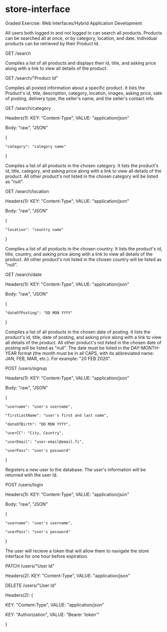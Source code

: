# store-interface
Graded Exercise: Web Interfaces/Hybrid Application Development



All users both logged in and not logged in can search all products. Products can be searched all at once, or by category, location, and date. Individual products can be retrieved by their Product Id. 



GET /search

Compiles a list of all products and displays their id, title, and asking price along with a link to view all details of the product. 



GET /search/"Product Id"

Compiles all posted information about a specific product. It lists the Product's id, title, description, category, location, images, asking price, sate of posting, delivery type, the seller's name, and the seller's contact info.



GET /search/category

Headers(1): 
KEY: "Content-Type", VALUE: "application/json"

Body: 
"raw", "JSON"

{

	"category": "category name"
	
}

Compiles a list of all products in the chosen category. It lists the product's id, title, category, and asking price along with a link to view all details of the product. All other product's not listed in the chosen category will be listed as "null".



GET /search/location

Headers(1): 
KEY: "Content-Type", VALUE: "application/json"

Body: 
"raw", "JSON"

{

	"location": "country name"
	
}

Compiles a list of all products in the chosen country. It lists the product's id, title, country, and asking price along with a link to view all details of the product. All other product's not listed in the chosen country will be listed as "null".



GET /search/date

Headers(1): 
KEY: "Content-Type", VALUE: "application/json"

Body: 
"raw", "JSON"

{

	"dateOfPosting": "DD MON YYYY"
	
}

Compiles a list of all products in the chosen date of posting. It lists the product's id, title, date of posting, and asking price along with a link to view all details of the product. All other product's not listed in the chosen date of posting will be listed as "null". The date must be listed in the DAY-MONTH-YEAR format (the month must be in all CAPS, with its abbreviated name: JAN, FEB, MAR, etc.). For example: "20 FEB 2020".



POST /users/signup

Headers(1): 
KEY: "Content-Type", VALUE: "application/json"

Body: 
"raw", "JSON"

{

	"username": "user's username",
	
	"firstLastName": "user's first and last name",
	
	"dateOfBirth": "DD MON YYYY", 
	
	"userCC": "City, Country", 
	
	"userEmail": "user-email@email.fi", 
	
	"userPass": "user's password"
	
}

Registers a new user to the database. The user's information will be returned with the user Id. 



POST /users/login

Headers(1): 
KEY: "Content-Type", VALUE: "application/json"

Body: 
"raw", "JSON"

{

	"username": "user's username",
	
	"userPass": "user's password"
	
}

The user will recieve a token that will allow them to navigate the store interface for one hour before expiration.



PATCH /users/"User Id"

Headers(2): KEY: "Content-Type", VALUE: "application/json"



DELETE /users/"User Id"

Headers(2): 
{

KEY: "Content-Type", VALUE: "application/json" 

KEY: "Authorization", VALUE: "Bearer 'token'"

}
